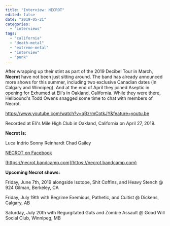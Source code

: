 ```yaml
---
title: "Interview: NECROT"
edited: false
date: "2019-05-21"
categories:
  - "interviews"
tags:
  - "california"
  - "death-metal"
  - "extreme-metal"
  - "interview"
  - "punk"
---
```


After wrapping up their stint as part of the 2019 Decibel Tour in March, **Necrot** have not been just sitting around. The band has already announced more shows for this summer, including two exclusive Canadian dates (in Calgary and Winnipeg). And at the end of April they joined Aseptic in opening for Exhumed at Eli's in Oakland, California. While they were there, Hellbound's Todd Owens snagged some time to chat with members of Necrot.

https://www.youtube.com/watch?v=qBzrmCotkJY&feature=youtu.be

Recorded at Eli's Mile High Club in Oakland, California on April 27, 2019.

**Necrot is:**

Luca Indrio
Sonny Reinhardt
Chad Gailey

[NECROT on Facebook](https://www.facebook.com/cyclesofpain/)

[https://necrot.bandcamp.com](https://necrot.bandcamp.com)

**Upcoming Necrot shows:**

Friday, June 7th, 2019 alongside Isotope, Shit Coffins, and Heavy Stench @ 924 Gilman, Berkeley, CA

Friday, July 19th with Begrime Exemious, Pathetic, and Cultist @ Dickens, Calgary, AB

Saturday, July 20th with Regurgitated Guts and Zombie Assault @ Good Will Social Club, Winnipeg, MB
